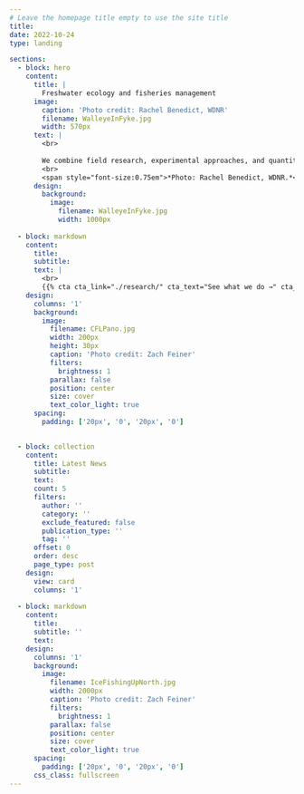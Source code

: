 ```yaml
---
# Leave the homepage title empty to use the site title
title:
date: 2022-10-24
type: landing

sections:
  - block: hero
    content:
      title: |
        Freshwater ecology and fisheries management
      image:
        caption: 'Photo credit: Rachel Benedict, WDNR'
        filename: WalleyeInFyke.jpg
        width: 570px
      text: |
        <br>
        
        We combine field research, experimental approaches, and quantitative modeling to understand how anthropogenic stressors influence freshwater fisheries, and develop new approaches to help important fisheries deal with a changing world. 
        <br>
        <span style="font-size:0.75em">*Photo: Rachel Benedict, WDNR.*</span>
      design:
        background:
          image:
            filename: WalleyeInFyke.jpg
            width: 1000px
            
  - block: markdown
    content:
      title:
      subtitle:
      text: |
        <br>
        {{% cta cta_link="./research/" cta_text="See what we do →" cta_color="#C12F10" %}}
    design:
      columns: '1'
      background:
        image: 
          filename: CFLPano.jpg
          width: 200px
          height: 30px
          caption: 'Photo credit: Zach Feiner'
          filters:
            brightness: 1
          parallax: false
          position: center
          size: cover
          text_color_light: true
      spacing:
        padding: ['20px', '0', '20px', '0']

      
  - block: collection
    content:
      title: Latest News
      subtitle:
      text:
      count: 5
      filters:
        author: ''
        category: ''
        exclude_featured: false
        publication_type: ''
        tag: ''
      offset: 0
      order: desc
      page_type: post
    design:
      view: card
      columns: '1'
  
  - block: markdown
    content:
      title:
      subtitle: ''
      text:
    design:
      columns: '1'
      background:
        image: 
          filename: IceFishingUpNorth.jpg
          width: 2000px
          caption: 'Photo credit: Zach Feiner'
          filters:
            brightness: 1
          parallax: false
          position: center
          size: cover
          text_color_light: true
      spacing:
        padding: ['20px', '0', '20px', '0']
      css_class: fullscreen
---
```

